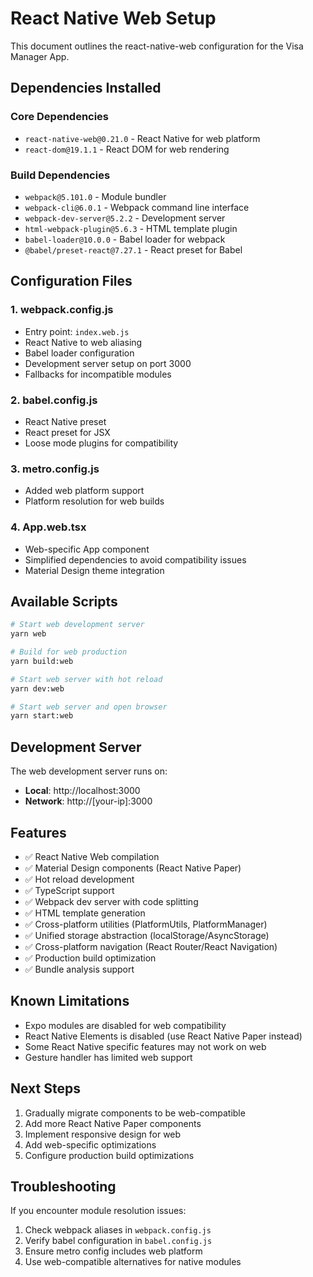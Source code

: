 # React Native Web Setup

This document outlines the react-native-web configuration for the Visa Manager App.

## Dependencies Installed

### Core Dependencies
- `react-native-web@0.21.0` - React Native for web platform
- `react-dom@19.1.1` - React DOM for web rendering

### Build Dependencies
- `webpack@5.101.0` - Module bundler
- `webpack-cli@6.0.1` - Webpack command line interface
- `webpack-dev-server@5.2.2` - Development server
- `html-webpack-plugin@5.6.3` - HTML template plugin
- `babel-loader@10.0.0` - Babel loader for webpack
- `@babel/preset-react@7.27.1` - React preset for Babel

## Configuration Files

### 1. webpack.config.js
- Entry point: `index.web.js`
- React Native to web aliasing
- Babel loader configuration
- Development server setup on port 3000
- Fallbacks for incompatible modules

### 2. babel.config.js
- React Native preset
- React preset for JSX
- Loose mode plugins for compatibility

### 3. metro.config.js
- Added web platform support
- Platform resolution for web builds

### 4. App.web.tsx
- Web-specific App component
- Simplified dependencies to avoid compatibility issues
- Material Design theme integration

## Available Scripts

```bash
# Start web development server
yarn web

# Build for web production
yarn build:web

# Start web server with hot reload
yarn dev:web

# Start web server and open browser
yarn start:web
```

## Development Server

The web development server runs on:
- **Local**: http://localhost:3000
- **Network**: http://[your-ip]:3000

## Features

- ✅ React Native Web compilation
- ✅ Material Design components (React Native Paper)
- ✅ Hot reload development
- ✅ TypeScript support
- ✅ Webpack dev server with code splitting
- ✅ HTML template generation
- ✅ Cross-platform utilities (PlatformUtils, PlatformManager)
- ✅ Unified storage abstraction (localStorage/AsyncStorage)
- ✅ Cross-platform navigation (React Router/React Navigation)
- ✅ Production build optimization
- ✅ Bundle analysis support

## Known Limitations

- Expo modules are disabled for web compatibility
- React Native Elements is disabled (use React Native Paper instead)
- Some React Native specific features may not work on web
- Gesture handler has limited web support

## Next Steps

1. Gradually migrate components to be web-compatible
2. Add more React Native Paper components
3. Implement responsive design for web
4. Add web-specific optimizations
5. Configure production build optimizations

## Troubleshooting

If you encounter module resolution issues:
1. Check webpack aliases in `webpack.config.js`
2. Verify babel configuration in `babel.config.js`
3. Ensure metro config includes web platform
4. Use web-compatible alternatives for native modules
